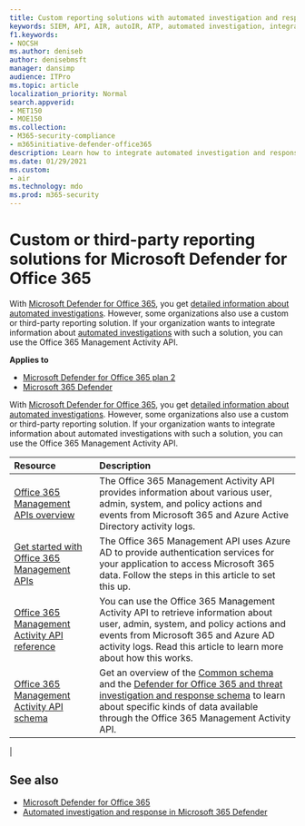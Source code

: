 ```yaml
---
title: Custom reporting solutions with automated investigation and response
keywords: SIEM, API, AIR, autoIR, ATP, automated investigation, integration, custom report
f1.keywords: 
- NOCSH
ms.author: deniseb
author: denisebmsft
manager: dansimp
audience: ITPro
ms.topic: article
localization_priority: Normal
search.appverid: 
- MET150
- MOE150
ms.collection: 
- M365-security-compliance
- m365initiative-defender-office365
description: Learn how to integrate automated investigation and response with a custom or third-party reporting solution.
ms.date: 01/29/2021
ms.custom: 
- air
ms.technology: mdo
ms.prod: m365-security
---
```


# Custom or third-party reporting solutions for Microsoft Defender for Office 365

With [Microsoft Defender for Office 365](defender-for-office-365.md), you get [detailed information about automated investigations](air-view-investigation-results.md). However, some organizations also use a custom or third-party reporting solution. If your organization wants to integrate information about [automated investigations](office-365-air.md) with such a solution, you can use the Office 365 Management Activity API.

**Applies to**
- [Microsoft Defender for Office 365 plan 2](defender-for-office-365.md)
- [Microsoft 365 Defender](../mtp/microsoft-threat-protection.md)

With [Microsoft Defender for Office 365](defender-for-office-365.md), you get [detailed information about automated investigations](air-view-investigation-results.md). However, some organizations also use a custom or third-party reporting solution. If your organization wants to integrate information about automated investigations with such a solution, you can use the Office 365 Management Activity API.

|Resource|Description|
|:---|:---|
|[Office 365 Management APIs overview](https://docs.microsoft.com/office/office-365-management-api/office-365-management-apis-overview)|The Office 365 Management Activity API provides information about various user, admin, system, and policy actions and events from Microsoft 365 and Azure Active Directory activity logs.|
|[Get started with Office 365 Management APIs](https://docs.microsoft.com/office/office-365-management-api/get-started-with-office-365-management-apis)|The Office 365 Management API uses Azure AD to provide authentication services for your application to access Microsoft 365 data. Follow the steps in this article to set this up.|
|[Office 365 Management Activity API reference](https://docs.microsoft.com/office/office-365-management-api/office-365-management-activity-api-reference)|You can use the Office 365 Management Activity API to retrieve information about user, admin, system, and policy actions and events from Microsoft 365 and Azure AD activity logs. Read this article to learn more about how this works.|
|[Office 365 Management Activity API schema](https://docs.microsoft.com/office/office-365-management-api/office-365-management-activity-api-schema)|Get an overview of the [Common schema](https://docs.microsoft.com/office/office-365-management-api/office-365-management-activity-api-schema#common-schema) and the [Defender for Office 365 and threat investigation and response schema](https://docs.microsoft.com/office/office-365-management-api/office-365-management-activity-api-schema#office-365-advanced-threat-protection-and-threat-investigation-and-response-schema) to learn about specific kinds of data available through the Office 365 Management Activity API.|
|

## See also

- [Microsoft Defender for Office 365](defender-for-office-365.md)
- [Automated investigation and response in Microsoft 365 Defender](https://docs.microsoft.com/microsoft-365/security/mtp/mtp-autoir)
